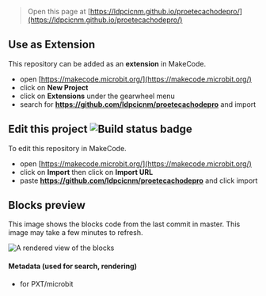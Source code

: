 
> Open this page at [https://ldpcicnm.github.io/proetecachodepro/](https://ldpcicnm.github.io/proetecachodepro/)

## Use as Extension

This repository can be added as an **extension** in MakeCode.

* open [https://makecode.microbit.org/](https://makecode.microbit.org/)
* click on **New Project**
* click on **Extensions** under the gearwheel menu
* search for **https://github.com/ldpcicnm/proetecachodepro** and import

## Edit this project ![Build status badge](https://github.com/ldpcicnm/proetecachodepro/workflows/MakeCode/badge.svg)

To edit this repository in MakeCode.

* open [https://makecode.microbit.org/](https://makecode.microbit.org/)
* click on **Import** then click on **Import URL**
* paste **https://github.com/ldpcicnm/proetecachodepro** and click import

## Blocks preview

This image shows the blocks code from the last commit in master.
This image may take a few minutes to refresh.

![A rendered view of the blocks](https://github.com/ldpcicnm/proetecachodepro/raw/master/.github/makecode/blocks.png)

#### Metadata (used for search, rendering)

* for PXT/microbit
<script src="https://makecode.com/gh-pages-embed.js"></script><script>makeCodeRender("{{ site.makecode.home_url }}", "{{ site.github.owner_name }}/{{ site.github.repository_name }}");</script>
